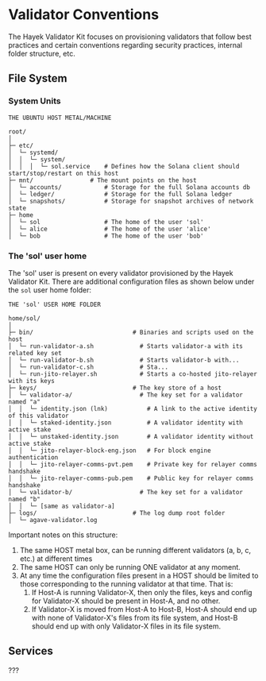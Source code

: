 # Validator Conventions

The Hayek Validator Kit focuses on provisioning validators that follow best practices and certain conventions regarding security practices, internal folder structure, etc.

## File System

### System Units

```
THE UBUNTU HOST METAL/MACHINE

root/
│
├─ etc/           
│  └─ systemd/  
│  │  └─ system/
│  │  │  └─ sol.service    # Defines how the Solana client should start/stop/restart on this host                                 
├─ mnt/                # The mount points on the host
│  └─ accounts/            # Storage for the full Solana accounts db
│  └─ ledger/              # Storage for the full Solana ledger
│  └─ snapshots/           # Storage for snapshot archives of network state
├─ home
│  └─ sol                  # The home of the user 'sol' 
│  └─ alice                # The home of the user 'alice' 
│  └─ bob                  # The home of the user 'bob' 
```

### The 'sol' user home

The 'sol' user is present on every validator provisioned by the Hayek Validator Kit. There are additional configuration files as shown below under the `sol` user home folder:

```
THE 'sol' USER HOME FOLDER

home/sol/
│
├─ bin/                            # Binaries and scripts used on the host
│  └─ run-validator-a.sh             # Starts validator-a with its related key set
│  └─ run-validator-b.sh             # Starts validator-b with...
│  └─ run-validator-c.sh             # Sta... 
│  └─ run-jito-relayer.sh            # Starts a co-hosted jito-relayer with its keys
├─ keys/                           # The key store of a host
│  └─ validator-a/                   # The key set for a validator named "a" 
│  │  └─ identity.json (lnk)           # A link to the active identity of this validator
│  │  └─ staked-identity.json          # A validator identity with active stake
│  │  └─ unstaked-identity.json        # A validator identity without active stake
│  │  └─ jito-relayer-block-eng.json   # For block engine authentication
│  │  └─ jito-relayer-comms-pvt.pem    # Private key for relayer comms handshake
│  │  └─ jito-relayer-comms-pub.pem    # Public key for relayer comms handshake
│  └─ validator-b/                   # The key set for a validator named "b" 
│  │  └─ [same as validator-a]
├─ logs/                           # The log dump root folder
│  └─ agave-validator.log
```

Important notes on this structure:

1. The same HOST metal box, can be running different validators (a, b, c, etc.) at different times
2. The same HOST can only be running ONE validator at any moment.
3. At any time the configuration files present in a HOST should be limited to those corresponding to  the running validator at that time. That is:
   1. If Host-A is running Validator-X, then only the files, keys and config for Validator-X should be present in Host-A, and no other.
   2. If Validator-X is moved from Host-A to Host-B, Host-A should end up with none of Validator-X's files from its file system, and Host-B should end up with only Validator-X files in its file system.

## Services

???
